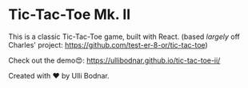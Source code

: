# Tic-Tac-Toe Mk. II
This is a classic Tic-Tac-Toe game, built with React. (based _largely_ off Charles' project: https://github.com/test-er-8-or/tic-tac-toe)

Check out the demo😍: https://ullibodnar.github.io/tic-tac-toe-ii/

Created with :heart: by Ulli Bodnar.

